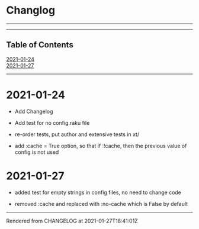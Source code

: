 # Changlog

----
----
## Table of Contents
[2021-01-24](#2021-01-24)  
[2021-01-27](#2021-01-27)  

----
# 2021-01-24
*  Add Changelog

*  Add test for no config.raku file

*  re-order tests, put author and extensive tests in xt/

*  add :cache = True option, so that if :!cache, then the previous value of config is not used

# 2021-01-27


*  added test for empty strings in config files, no need to change code

*  removed :cache and replaced with :no-cache which is False by default





----
Rendered from CHANGELOG at 2021-01-27T18:41:01Z